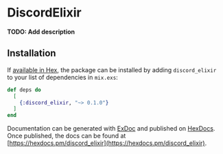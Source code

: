 # DiscordElixir

**TODO: Add description**

## Installation

If [available in Hex](https://hex.pm/docs/publish), the package can be installed
by adding `discord_elixir` to your list of dependencies in `mix.exs`:

```elixir
def deps do
  [
    {:discord_elixir, "~> 0.1.0"}
  ]
end
```

Documentation can be generated with [ExDoc](https://github.com/elixir-lang/ex_doc)
and published on [HexDocs](https://hexdocs.pm). Once published, the docs can
be found at [https://hexdocs.pm/discord_elixir](https://hexdocs.pm/discord_elixir).

